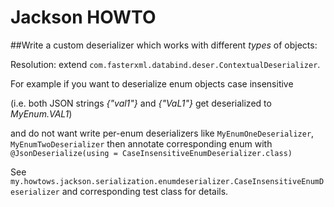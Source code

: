 # Jackson HOWTO 

##Write a custom deserializer which works with different *types* of objects:    

Resolution: extend ```com.fasterxml.databind.deser.ContextualDeserializer```.
  
For example if you want to deserialize enum objects case insensitive 

(i.e. both JSON strings *{"val1"}* and *{"VaL1"}* get deserialized to *MyEnum.VAL1*) 

and do not want write per-enum deserializers like ```MyEnumOneDeserializer```, ```MyEnumTwoDeserializer``` then 
annotate corresponding enum with ```@JsonDeserialize(using = CaseInsensitiveEnumDeserializer.class)```

See ```my.howtows.jackson.serialization.enumdeserializer.CaseInsensitiveEnumDeserializer``` and corresponding test class for details.
